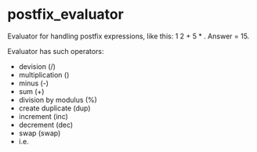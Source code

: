 # postfix_evaluator
Evaluator for handling postfix expressions, like this: 1 2 + 5 * .  Answer = 15.

Evaluator has such operators:
- devision (/)
- multiplication ()
- minus (-)
- sum (+)
- division by modulus (%)
- create duplicate (dup)
- increment (inc)
- decrement (dec)
- swap (swap)
- i.e.
